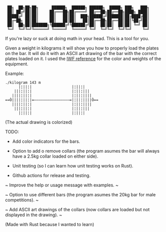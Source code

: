 
```
 ██╗  ██╗██╗██╗      ██████╗  ██████╗ ██████╗  █████╗ ███╗   ███╗
 ██║ ██╔╝██║██║     ██╔═══██╗██╔════╝ ██╔══██╗██╔══██╗████╗ ████║
 █████╔╝ ██║██║     ██║   ██║██║  ███╗██████╔╝███████║██╔████╔██║
 ██╔═██╗ ██║██║     ██║   ██║██║   ██║██╔══██╗██╔══██║██║╚██╔╝██║
 ██║  ██╗██║███████╗╚██████╔╝╚██████╔╝██║  ██║██║  ██║██║ ╚═╝ ██║
 ╚═╝  ╚═╝╚═╝╚══════╝ ╚═════╝  ╚═════╝ ╚═╝  ╚═╝╚═╝  ╚═╝╚═╝     ╚═╝
```                                                             

If you're lazy or suck at doing math in your head. This is a tool for you.

Given a weight in kilograms it will show you how to properly load the plates on the bar. It will do it with an ASCII art drawing of the bar with the correct plates loaded on it. I used the [IWF reference](https://iwf.sport/weightlifting_/equipment/) for the color and weights of the equipment.

Example: 

```
./kilogram 143 m
      |¦||¦|                  |¦||¦|
    |||¦||¦|                  |¦||¦|||
   ||||¦||¦|                  |¦||¦||||
==Ò||||¦||¦|=————————————————=|¦||¦||||Ò==
   ||||¦||¦|                  |¦||¦||||
    |||¦||¦|                  |¦||¦|||
      |¦||¦|                  |¦||¦|
```
(The actual drawing is colorized)

TODO:

  - Add color indicators for the bars.

  - Option to add o remove collars (the program asumes the bar will always have a 2.5kg collar loaded on either side).

  - Unit testing (so I can learn how unit testing works on Rust).

  - Github actions for release and testing.

  ~ Improve the help or usage message with examples. ~

  ~ Option to use different bars (the program asumes the 20kg bar for male competitions). ~

  ~ Add ASCII art drawings of the collars (now collars are loaded but not displayed in the drawing). ~


(Made with Rust because I wanted to learn)